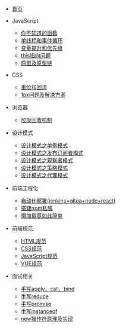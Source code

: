 <!-- docs/_sidebar.md -->
* [首页](README.md)

* JavaScript
  * [你不知道的函数](javascript/你不知道的函数.md "function")
  * [单线程和事件循环](javascript/单线程和事件循环.md "event loop")
  * [变量提升和优先级](javascript/变量提升及优先级.md "hoisting")
  * [this指向问题](javascript/this指向问题.md "this")
  * [原型及原型链](javascript/原型及原型链.md "prototype")

* CSS
  * [重绘和回流](css/重绘和回流.md "redraw")
  * [1px问题及解决方案](css/1px问题及解决方案.md "1px")

* 浏览器
  * [垃圾回收机制](browser/垃圾回收机制.md "garbage collection")

* 设计模式
  * [设计模式之单例模式](mode/单例模式.md "single case")
  * [设计模式之发布订阅者模式](mode/发布订阅者模式.md "subscriber")
  * [设计模式之观察者模式](mode/观察者模式.md "watcher")
  * [设计模式之策略模式](mode/策略模式.md "strategy")
  * [设计模式之代理模式](mode/代理模式.md "proxy")

* 前端工程化
  * [自动化部署(jenkins+gitea+node+react)](engineering/自动化部署.md "jenkins")
  * [搭建npm私服](engineering/npm私服.md "npm")
  * [懒加载竟如此简单](engineering/图片懒加载竟如此简单.md "lazy")
  <!-- * [前端数据缓存方案](engineering/api缓存.md "api cache") -->

* 前端规范
  * [HTML规范](standard/html/index.md "HTML规范")
  * [CSS规范](standard/css/index.md "CSS规范")
  * [JavaScript规范](standard/js/index.md "JavaScript规范")
  * [VUE规范](standard/vue/index.md "VUE规范")

* 面试相关
  * [手写apply、call、bind](interview/手写apply_call_bind.md "apply call bind")
  * [手写reduce](interview/手写reduce.md "reduce")
  * [手写promise](interview/手写promise.md "promise")
  * [手写instanceof](interview/手写instanceof.md "instanceof")
  * [new操作符原理及实现](interview/new操作符原理及实现.md "new")